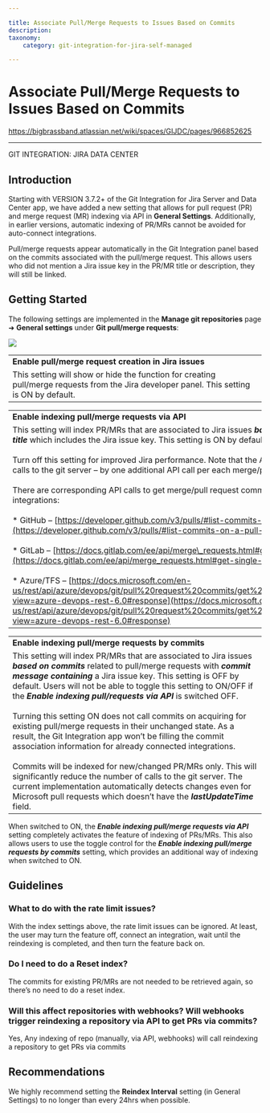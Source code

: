 ```yaml
---

title: Associate Pull/Merge Requests to Issues Based on Commits
description:
taxonomy:
    category: git-integration-for-jira-self-managed

---
```


# Associate Pull/Merge Requests to Issues Based on Commits

<https://bigbrassband.atlassian.net/wiki/spaces/GIJDC/pages/966852625>

* * *

GIT INTEGRATION: JIRA DATA CENTER

## Introduction

Starting with VERSION 3.7.2+ of the Git Integration for Jira Server and Data Center app, we have added a new setting that allows for pull request (PR) and merge request (MR) indexing via API in **General Settings**. Additionally, in earlier versions, automatic indexing of PR/MRs cannot be avoided for auto-connect integrations.

Pull/merge requests appear automatically in the Git Integration panel based on the commits associated with the pull/merge request. This allows users who did not mention a Jira issue key in the PR/MR title or description, they will still be linked.

## Getting Started

The following settings are implemented in the **Manage git repositories** page ➜ **General settings** under **Git pull/merge requests**:

![](https://bigbrassband.atlassian.net/wiki/download/attachments/966852625/jira-server-general-settings-branch-pull-req-cfgs%20(c).png?version=1&modificationDate=1608167565785&cacheVersion=1&api=v2)

|     |
| --- |
| **Enable pull/merge request creation in Jira issues** |
| This setting will show or hide the function for creating pull/merge requests from the Jira developer panel. This setting is ON by default. |

|     |
| --- |
| **Enable indexing pull/merge requests via API** |
| This setting will index PR/MRs that are associated to Jira issues _**based on pull/merge request title**_ which includes the Jira issue key. This setting is ON by default.<br><br>Turn off this setting for improved Jira performance. Note that the API calls increase the number of calls to the git server – by one additional API call per each merge/pull request.<br><br>There are corresponding API calls to get merge/pull request commits, at least in the below integrations:<br><br>*   GitHub – [https://developer.github.com/v3/pulls/#list-commits-on-a-pull-request](https://developer.github.com/v3/pulls/#list-commits-on-a-pull-request)<br>    <br>*   GitLab – [https://docs.gitlab.com/ee/api/merge\_requests.html#get-single-mr-commits](https://docs.gitlab.com/ee/api/merge_requests.html#get-single-mr-commits)<br>    <br>*   Azure/TFS – [https://docs.microsoft.com/en-us/rest/api/azure/devops/git/pull%20request%20commits/get%20pull%20request%20commits?view=azure-devops-rest-6.0#response](https://docs.microsoft.com/en-us/rest/api/azure/devops/git/pull%20request%20commits/get%20pull%20request%20commits?view=azure-devops-rest-6.0#response) |

|     |
| --- |
| **Enable indexing pull/merge requests by commits** |
| This setting will index PR/MRs that are associated to Jira issues _**based on commits**_ related to pull/merge requests with _**commit message containing**_ a Jira issue key. This setting is OFF by default. Users will not be able to toggle this setting to ON/OFF if the _**Enable indexing pull/requests via API**_ is switched OFF.<br><br>Turning this setting ON does not call commits on acquiring for existing pull/merge requests in their unchanged state. As a result, the Git Integration app won’t be filling the commit association information for already connected integrations.<br><br>Commits will be indexed for new/changed PR/MRs only. This will significantly reduce the number of calls to the git server. The current implementation automatically detects changes even for Microsoft pull requests which doesn’t have the _**lastUpdateTime**_ field. |

When switched to ON, the _**Enable indexing pull/merge requests via API**_ setting completely activates the feature of indexing of PRs/MRs. This also allows users to use the toggle control for the _**Enable indexing pull/merge requests by commits**_ setting, which provides an additional way of indexing when switched to ON.

## Guidelines

### What to do with the rate limit issues?

With the index settings above, the rate limit issues can be ignored. At least, the user may turn the feature off, connect an integration, wait until the reindexing is completed, and then turn the feature back on.

### Do I need to do a Reset index?

The commits for existing PR/MRs are not needed to be retrieved again, so there’s no need to do a reset index.

### Will this affect repositories with webhooks? Will webhooks trigger reindexing a repository via API to get PRs via commits?

Yes, Any indexing of repo (manually, via API, webhooks) will call reindexing a repository to get PRs via commits

## Recommendations

We highly recommend setting the **Reindex Interval** setting (in General Settings) to no longer than every 24hrs when possible.